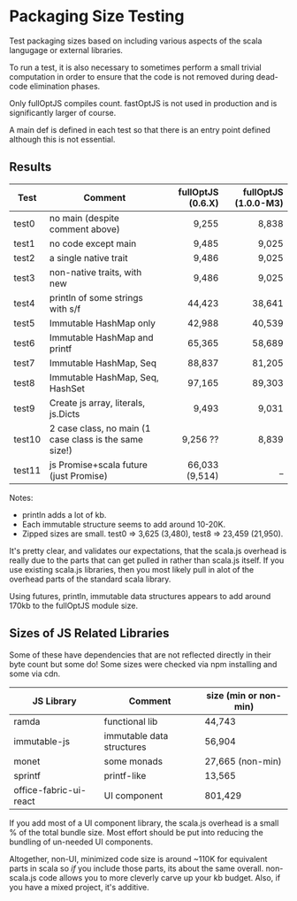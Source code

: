 # Packaging Size Testing

Test packaging sizes based on including various aspects of the scala langugage or external libraries.

To run a test, it is also necessary to sometimes perform a small trivial computation in order to ensure that the code is not removed during dead-code elimination phases.

Only fullOptJS compiles count. fastOptJS is not used in production and is significantly larger of course.

A main def is defined in each test so that there is an entry point defined although this is not essential.

## Results

| Test   | Comment |fullOptJS (0.6.X)| fullOptJS (1.0.0-M3)|
|------- |-----------|-----:|----:|
| test0 | no main (despite comment above) | 9,255 | 8,838 |
| test1  | no code except main | 9,485 | 9,025 |
| test2  | a single native trait | 9,486 | 9,025|
| test3  | non-native traits, with new | 9,486 | 9,025|
| test4  | println of some strings with s/f | 44,423 | 38,641 |
| test5  | Immutable HashMap only | 42,988 | 40,539 |
| test6 | Immutable HashMap and printf | 65,365 | 58,689 |
| test7 | Immutable HashMap, Seq | 88,837 | 81,205 |
| test8 | Immutable HashMap, Seq, HashSet | 97,165 | 89,303|
| test9 | Create js array, literals, js.Dicts | 9,493 | 9,031 |
| test10 | 2 case class, no main (1 case class is the same size!) | 9,256 ?? | 8,839 |
| test11 | js Promise+scala future (just Promise) | 66,033 (9,514) | _ |

Notes:
* println adds a lot of kb.
* Each immutable structure seems to add around 10-20K.
* Zipped sizes are small. test0 => 3,625 (3,480), test8 => 23,459 (21,950).

It's pretty clear, and validates our expectations, that the scala.js overhead is really due to the parts that can get pulled in rather than scala.js itself. If you use existing scala.js libraries, then you most likely pull in alot of the overhead parts of the standard scala library.

Using futures, println, immutable data structures appears to add around 170kb to the fullOptJS module size.

## Sizes of JS Related Libraries

Some of these have dependencies that are not reflected directly in their byte count but some do! Some sizes were checked via npm installing and some via cdn.

| JS Library | Comment | size (min or non-min) |
|-------------|---------|--------|
| ramda | functional lib| 44,743 |
| immutable-js | immutable data structures | 56,904 |
| monet | some monads | 27,665 (non-min) |
| sprintf   | printf-like | 13,565 |
| office-fabric-ui-react | UI component | 801,429 |

If you add most of a UI component library, the scala.js overhead is a small % of the total bundle size. Most effort should be put into reducing the bundling of un-needed UI components.

Altogether, non-UI, minimized code size is around ~110K for equivalent parts in scala so *if* you include those parts, its about the same overall. non-scala.js code allows you to more cleverly carve up your kb budget. Also, if you have a mixed project, it's additive.
